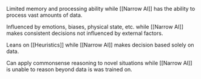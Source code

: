 Limited memory and processing ability while [[Narrow AI]] has the ability to process vast amounts of data. 

Influenced by emotions, biases, physical state, etc. while [[Narrow AI]] makes consistent decisions not influenced by external factors. 

Leans on [[Heuristics]] while [[Narrow AI]] makes decision based solely on data. 

Can apply commonsense reasoning to novel situations while [[Narrow AI]] is unable to reason beyond data is was trained on. 